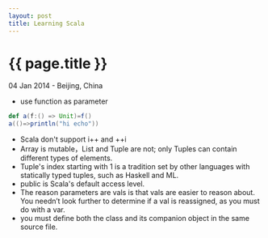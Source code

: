 ```yaml
---
layout: post
title: Learning Scala
---
```


{{ page.title }}
================

<p class="meta">04 Jan 2014 - Beijing, China</p>

* use function as parameter
      
```scala
def a(f:() => Unit)=f()
a(()=>println("hi echo"))
```
* Scala don't support i++ and ++i
* Array is mutable，List and Tuple are not; only Tuples can contain different types of elements.
* Tuple's index starting with 1 is a tradition set by other languages with statically typed tuples, such as Haskell and ML.
* public is Scala's default access level.
* The reason parameters are vals is that vals are easier to reason about. You needn’t look further to determine if a val is reassigned, as you must do with a var.
* you must define both the class and its companion object in the same source file.



